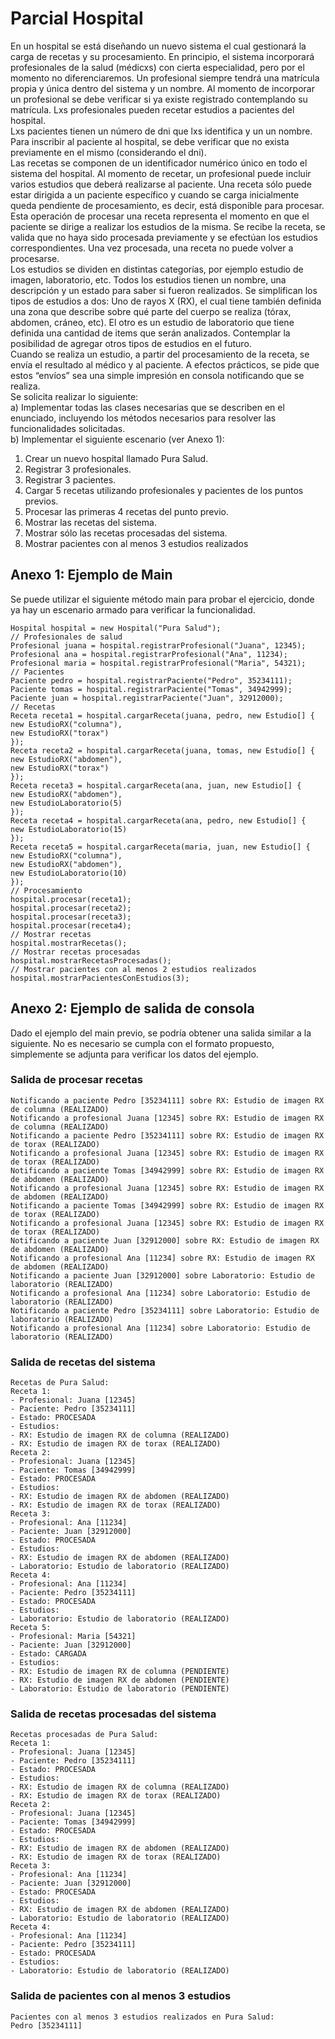 # Parcial Hospital
En un hospital se está diseñando un nuevo sistema el cual gestionará la carga de recetas y su
procesamiento. En principio, el sistema incorporará profesionales de la salud (médicxs) con cierta
especialidad, pero por el momento no diferenciaremos. Un profesional siempre tendrá una matrícula
propia y única dentro del sistema y un nombre. Al momento de incorporar un profesional se debe
verificar si ya existe registrado contemplando su matrícula. Lxs profesionales pueden recetar estudios a
pacientes del hospital.  
Lxs pacientes tienen un número de dni que lxs identifica y un un nombre. Para inscribir al paciente al
hospital, se debe verificar que no exista previamente en el mismo (considerando el dni).  
Las recetas se componen de un identificador numérico único en todo el sistema del hospital. Al
momento de recetar, un profesional puede incluir varios estudios que deberá realizarse al paciente. Una
receta sólo puede estar dirigida a un paciente específico y cuando se carga inicialmente queda
pendiente de procesamiento, es decir, está disponible para procesar. Esta operación de procesar una
receta representa el momento en que el paciente se dirige a realizar los estudios de la misma. Se recibe
la receta, se valida que no haya sido procesada previamente y se efectúan los estudios
correspondientes. Una vez procesada, una receta no puede volver a procesarse.  
Los estudios se dividen en distintas categorías, por ejemplo estudio de imagen, laboratorio, etc. Todos
los estudios tienen un nombre, una descripción y un estado para saber si fueron realizados. Se
simplifican los tipos de estudios a dos: Uno de rayos X (RX), el cual tiene también definida una zona que
describe sobre qué parte del cuerpo se realiza (tórax, abdomen, cráneo, etc). El otro es un estudio de
laboratorio que tiene definida una cantidad de items que serán analizados. Contemplar la posibilidad de
agregar otros tipos de estudios en el futuro.  
Cuando se realiza un estudio, a partir del procesamiento de la receta, se envía el resultado al médico y
al paciente. A efectos prácticos, se pide que estos “envíos” sea una simple impresión en consola
notificando que se realiza.  
Se solicita realizar lo siguiente:  
a) Implementar todas las clases necesarias que se describen en el enunciado, incluyendo los
métodos necesarios para resolver las funcionalidades solicitadas.  
b) Implementar el siguiente escenario (ver Anexo 1):  
  1) Crear un nuevo hospital llamado Pura Salud.
  2) Registrar 3 profesionales.
  3) Registrar 3 pacientes.
  4) Cargar 5 recetas utilizando profesionales y pacientes de los puntos previos.
  5) Procesar las primeras 4 recetas del punto previo.
  6) Mostrar las recetas del sistema.
  7) Mostrar sólo las recetas procesadas del sistema.
  8) Mostrar pacientes con al menos 3 estudios realizados

## Anexo 1: Ejemplo de Main
Se puede utilizar el siguiente método main para probar el ejercicio, donde ya hay un escenario armado
para verificar la funcionalidad. 
```
Hospital hospital = new Hospital("Pura Salud");
// Profesionales de salud
Profesional juana = hospital.registrarProfesional("Juana", 12345);
Profesional ana = hospital.registrarProfesional("Ana", 11234);
Profesional maria = hospital.registrarProfesional("Maria", 54321);
// Pacientes
Paciente pedro = hospital.registrarPaciente("Pedro", 35234111);
Paciente tomas = hospital.registrarPaciente("Tomas", 34942999);
Paciente juan = hospital.registrarPaciente("Juan", 32912000);
// Recetas
Receta receta1 = hospital.cargarReceta(juana, pedro, new Estudio[] {
new EstudioRX("columna"),
new EstudioRX("torax")
});
Receta receta2 = hospital.cargarReceta(juana, tomas, new Estudio[] {
new EstudioRX("abdomen"),
new EstudioRX("torax")
});
Receta receta3 = hospital.cargarReceta(ana, juan, new Estudio[] {
new EstudioRX("abdomen"),
new EstudioLaboratorio(5)
});
Receta receta4 = hospital.cargarReceta(ana, pedro, new Estudio[] {
new EstudioLaboratorio(15)
});
Receta receta5 = hospital.cargarReceta(maria, juan, new Estudio[] {
new EstudioRX("columna"),
new EstudioRX("abdomen"),
new EstudioLaboratorio(10)
});
// Procesamiento
hospital.procesar(receta1);
hospital.procesar(receta2);
hospital.procesar(receta3);
hospital.procesar(receta4);
// Mostrar recetas
hospital.mostrarRecetas();
// Mostrar recetas procesadas
hospital.mostrarRecetasProcesadas();
// Mostrar pacientes con al menos 2 estudios realizados
hospital.mostrarPacientesConEstudios(3);
```
## Anexo 2: Ejemplo de salida de consola
Dado el ejemplo del main previo, se podría obtener una salida similar a la siguiente. No es necesario se
cumpla con el formato propuesto, simplemente se adjunta para verificar los datos del ejemplo. 
### Salida de procesar recetas
```
Notificando a paciente Pedro [35234111] sobre RX: Estudio de imagen RX de columna (REALIZADO)
Notificando a profesional Juana [12345] sobre RX: Estudio de imagen RX de columna (REALIZADO)
Notificando a paciente Pedro [35234111] sobre RX: Estudio de imagen RX de torax (REALIZADO)
Notificando a profesional Juana [12345] sobre RX: Estudio de imagen RX de torax (REALIZADO)
Notificando a paciente Tomas [34942999] sobre RX: Estudio de imagen RX de abdomen (REALIZADO)
Notificando a profesional Juana [12345] sobre RX: Estudio de imagen RX de abdomen (REALIZADO)
Notificando a paciente Tomas [34942999] sobre RX: Estudio de imagen RX de torax (REALIZADO)
Notificando a profesional Juana [12345] sobre RX: Estudio de imagen RX de torax (REALIZADO)
Notificando a paciente Juan [32912000] sobre RX: Estudio de imagen RX de abdomen (REALIZADO)
Notificando a profesional Ana [11234] sobre RX: Estudio de imagen RX de abdomen (REALIZADO)
Notificando a paciente Juan [32912000] sobre Laboratorio: Estudio de laboratorio (REALIZADO)
Notificando a profesional Ana [11234] sobre Laboratorio: Estudio de laboratorio (REALIZADO)
Notificando a paciente Pedro [35234111] sobre Laboratorio: Estudio de laboratorio (REALIZADO)
Notificando a profesional Ana [11234] sobre Laboratorio: Estudio de laboratorio (REALIZADO)
```
### Salida de recetas del sistema
```
Recetas de Pura Salud:
Receta 1:
- Profesional: Juana [12345]
- Paciente: Pedro [35234111]
- Estado: PROCESADA
- Estudios:
- RX: Estudio de imagen RX de columna (REALIZADO)
- RX: Estudio de imagen RX de torax (REALIZADO)
Receta 2:
- Profesional: Juana [12345]
- Paciente: Tomas [34942999]
- Estado: PROCESADA
- Estudios:
- RX: Estudio de imagen RX de abdomen (REALIZADO)
- RX: Estudio de imagen RX de torax (REALIZADO)
Receta 3:
- Profesional: Ana [11234]
- Paciente: Juan [32912000]
- Estado: PROCESADA
- Estudios:
- RX: Estudio de imagen RX de abdomen (REALIZADO)
- Laboratorio: Estudio de laboratorio (REALIZADO)
Receta 4:
- Profesional: Ana [11234]
- Paciente: Pedro [35234111]
- Estado: PROCESADA
- Estudios:
- Laboratorio: Estudio de laboratorio (REALIZADO)
Receta 5:
- Profesional: Maria [54321]
- Paciente: Juan [32912000]
- Estado: CARGADA
- Estudios:
- RX: Estudio de imagen RX de columna (PENDIENTE)
- RX: Estudio de imagen RX de abdomen (PENDIENTE)
- Laboratorio: Estudio de laboratorio (PENDIENTE)
```
### Salida de recetas procesadas del sistema
```
Recetas procesadas de Pura Salud:
Receta 1:
- Profesional: Juana [12345]
- Paciente: Pedro [35234111]
- Estado: PROCESADA
- Estudios:
- RX: Estudio de imagen RX de columna (REALIZADO)
- RX: Estudio de imagen RX de torax (REALIZADO)
Receta 2:
- Profesional: Juana [12345]
- Paciente: Tomas [34942999]
- Estado: PROCESADA
- Estudios:
- RX: Estudio de imagen RX de abdomen (REALIZADO)
- RX: Estudio de imagen RX de torax (REALIZADO)
Receta 3:
- Profesional: Ana [11234]
- Paciente: Juan [32912000]
- Estado: PROCESADA
- Estudios:
- RX: Estudio de imagen RX de abdomen (REALIZADO)
- Laboratorio: Estudio de laboratorio (REALIZADO)
Receta 4:
- Profesional: Ana [11234]
- Paciente: Pedro [35234111]
- Estado: PROCESADA
- Estudios:
- Laboratorio: Estudio de laboratorio (REALIZADO)
```
### Salida de pacientes con al menos 3 estudios
```
Pacientes con al menos 3 estudios realizados en Pura Salud:
Pedro [35234111]
```

